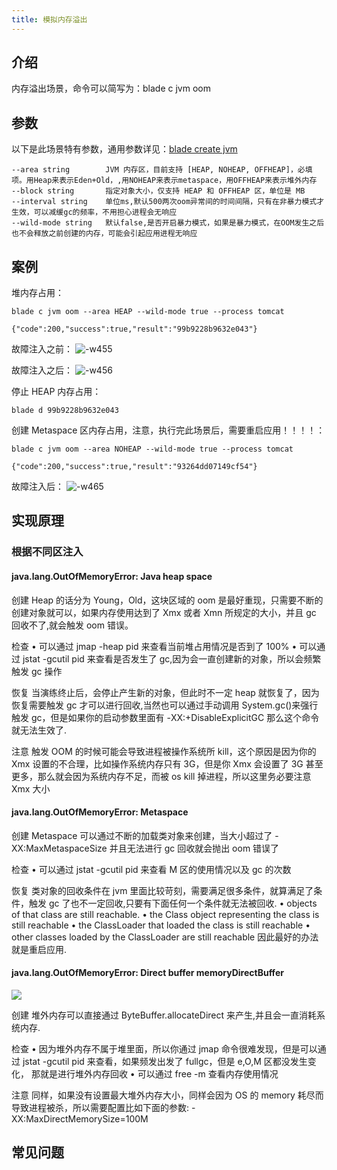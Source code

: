 ```yaml
---
title: 模拟内存溢出
---
```


## 介绍

内存溢出场景，命令可以简写为：blade c jvm oom

## 参数

以下是此场景特有参数，通用参数详见：[blade create jvm](jvm.md)

```
--area string        JVM 内存区，目前支持 [HEAP, NOHEAP, OFFHEAP]，必填项。用Heap来表示Eden+Old，,用NOHEAP来表示metaspace，用OFFHEAP来表示堆外内存
--block string       指定对象大小，仅支持 HEAP 和 OFFHEAP 区，单位是 MB
--interval string    单位ms,默认500两次oom异常间的时间间隔，只有在非暴力模式才生效，可以减缓gc的频率，不用担心进程会无响应
--wild-mode string   默认false,是否开启暴力模式，如果是暴力模式，在OOM发生之后也不会释放之前创建的内存，可能会引起应用进程无响应
```

## 案例

堆内存占用：

```
blade c jvm oom --area HEAP --wild-mode true --process tomcat

{"code":200,"success":true,"result":"99b9228b9632e043"}
```

故障注入之前：
![-w455](/img/doc-image/15758727529901/15758815490937.jpg)

故障注入之后：
![-w456](/img/doc-image/15758727529901/15758816626696.jpg)

停止 HEAP 内存占用：

```
blade d 99b9228b9632e043
```

创建 Metaspace 区内存占用，注意，执行完此场景后，需要重启应用！！！！：

```
blade c jvm oom --area NOHEAP --wild-mode true --process tomcat

{"code":200,"success":true,"result":"93264dd07149cf54"}
```

故障注入后：
![-w465](/img/doc-image/15758727529901/15758818351752.jpg)

## 实现原理

### 根据不同区注入

#### java.lang.OutOfMemoryError: Java heap space

创建
Heap 的话分为 Young，Old，这块区域的 oom 是最好重现，只需要不断的创建对象就可以，如果内存使用达到了 Xmx 或者 Xmn 所规定的大小，并且 gc 回收不了,就会触发 oom 错误。

检查
• 可以通过 jmap -heap pid 来查看当前堆占用情况是否到了 100%
• 可以通过 jstat -gcutil pid 来查看是否发生了 gc,因为会一直创建新的对象，所以会频繁触发 gc 操作

恢复
当演练终止后，会停止产生新的对象，但此时不一定 heap 就恢复了，因为恢复需要触发 gc 才可以进行回收,当然也可以通过手动调用 System.gc()来强行触发 gc，但是如果你的启动参数里面有 -XX:+DisableExplicitGC 那么这个命令就无法生效了.

注意
触发 OOM 的时候可能会导致进程被操作系统所 kill，这个原因是因为你的 Xmx 设置的不合理，比如操作系统内存只有 3G，但是你 Xmx 会设置了 3G 甚至更多，那么就会因为系统内存不足，而被 os kill 掉进程，所以这里务必要注意 Xmx 大小

#### java.lang.OutOfMemoryError: Metaspace

创建
Metaspace 可以通过不断的加载类对象来创建，当大小超过了 -XX:MaxMetaspaceSize 并且无法进行 gc 回收就会抛出 oom 错误了

检查
• 可以通过 jstat -gcutil pid 来查看 M 区的使用情况以及 gc 的次数

恢复
类对象的回收条件在 jvm 里面比较苛刻，需要满足很多条件，就算满足了条件，触发 gc 了也不一定回收,只要有下面任何一个条件就无法被回收.
• objects of that class are still reachable.
• the Class object representing the class is still reachable
• the ClassLoader that loaded the class is still reachable
• other classes loaded by the ClassLoader are still reachable
因此最好的办法就是重启应用.

#### java.lang.OutOfMemoryError: Direct buffer memoryDirectBuffer

![](/img/doc-image/15758727529901/15758829506515.jpg)

创建
堆外内存可以直接通过 ByteBuffer.allocateDirect 来产生,并且会一直消耗系统内存.

检查
• 因为堆外内存不属于堆里面，所以你通过 jmap 命令很难发现，但是可以通过 jstat -gcutil pid 来查看，如果频发出发了 fullgc，但是 e,O,M 区都没发生变化， 那就是进行堆外内存回收
• 可以通过 free -m 查看内存使用情况

注意
同样，如果没有设置最大堆外内存大小，同样会因为 OS 的 memory 耗尽而导致进程被杀，所以需要配置比如下面的参数:
-XX:MaxDirectMemorySize=100M

## 常见问题
